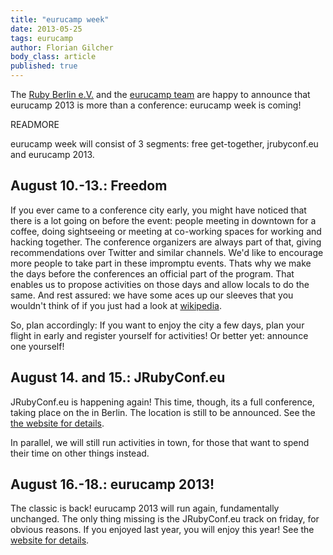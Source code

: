 ```yaml
---
title: "eurucamp week"
date: 2013-05-25
tags: eurucamp
author: Florian Gilcher
body_class: article
published: true
---
```


The [Ruby Berlin e.V.](http://rubyberlin.org/) and the [eurucamp team](http://eurucamp.org) are happy to announce that eurucamp 2013 is more than a conference: eurucamp week is coming!

READMORE

eurucamp week will consist of 3 segments: free get-together, jrubyconf.eu and eurucamp 2013.

## August 10.-13.: Freedom

If you ever came to a conference city early, you might have noticed that there is a lot going on before the event: people meeting in downtown for a coffee, doing sightseeing or meeting at co-working spaces for working and hacking together. The conference organizers are always part of that, giving recommendations over Twitter and similar channels. We'd like to encourage more people to take part in these impromptu events. Thats why we make the days before the conferences an official part of the program. That enables us to propose activities on those days and allow locals to do the same. And rest assured: we have some aces up our sleeves that you wouldn't think of if you just had a look at [wikipedia](http://wikipedia.org/Berlin).

So, plan accordingly: If you want to enjoy the city a few days, plan your flight in early and register yourself for activities! Or better yet: announce one yourself!

## August 14. and 15.: JRubyConf.eu

JRubyConf.eu is happening again! This time, though, its a full conference, taking place on the in Berlin. The location is still to be announced. See the [the website for details](http://2013.jrubyconf.eu).

In parallel, we will still run activities in town, for those that want to spend their time on other things instead.

## August 16.-18.: eurucamp 2013!

The classic is back! eurucamp 2013 will run again, fundamentally unchanged. The only thing missing is the JRubyConf.eu track on friday, for obvious reasons. If you enjoyed last year, you will enjoy this year! See the [website for details](http://2013.eurucamp.org).
